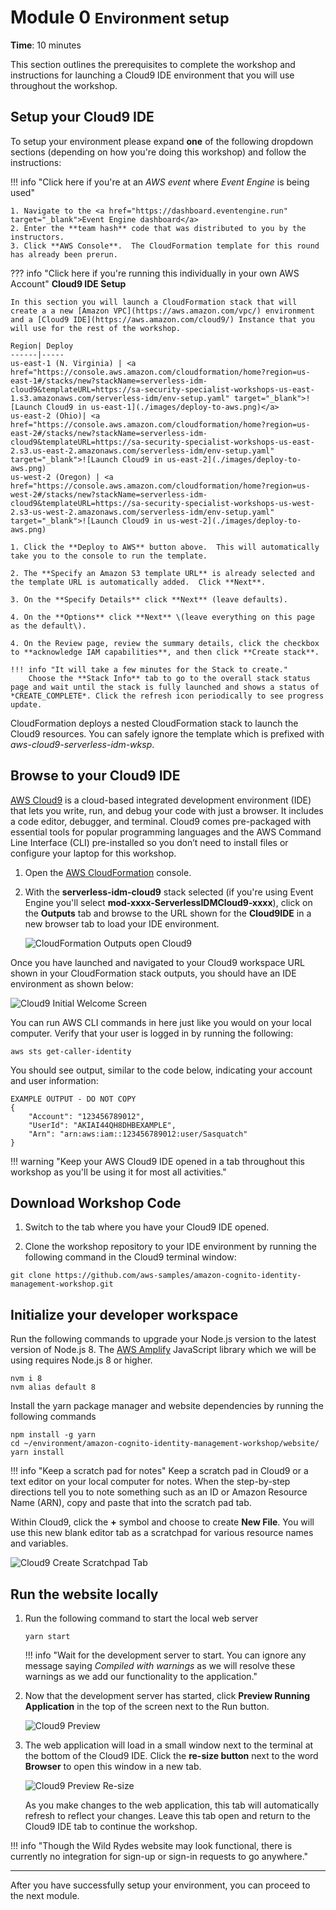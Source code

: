 # Module 0 <small>Environment setup</small>

**Time**: 10 minutes

This section outlines the prerequisites to complete the workshop and instructions for launching a Cloud9 IDE environment that you will use throughout the workshop.

## Setup your Cloud9 IDE

To setup your environment please expand **one** of the following dropdown sections (depending on how you're doing this workshop) and follow the instructions: 

!!! info  "Click here if you're at an *AWS event* where *Event Engine* is being used"
	
	1. Navigate to the <a href="https://dashboard.eventengine.run" target="_blank">Event Engine dashboard</a>
	2. Enter the **team hash** code that was distributed to you by the instructors.
	3. Click **AWS Console**.  The CloudFormation template for this round has already been prerun.

??? info  "Click here if you're running this individually in your own AWS Account"
    **Cloud9 IDE Setup**

    In this section you will launch a CloudFormation stack that will create a a new [Amazon VPC](https://aws.amazon.com/vpc/) environment and a [Cloud9 IDE](https://aws.amazon.com/cloud9/) Instance that you will use for the rest of the workshop.

    Region| Deploy
    ------|-----
    us-east-1 (N. Virginia) | <a href="https://console.aws.amazon.com/cloudformation/home?region=us-east-1#/stacks/new?stackName=serverless-idm-cloud9&templateURL=https://sa-security-specialist-workshops-us-east-1.s3.amazonaws.com/serverless-idm/env-setup.yaml" target="_blank">![Launch Cloud9 in us-east-1](./images/deploy-to-aws.png)</a>
    us-east-2 (Ohio)| <a href="https://console.aws.amazon.com/cloudformation/home?region=us-east-2#/stacks/new?stackName=serverless-idm-cloud9&templateURL=https://sa-security-specialist-workshops-us-east-2.s3.us-east-2.amazonaws.com/serverless-idm/env-setup.yaml" target="_blank">![Launch Cloud9 in us-east-2](./images/deploy-to-aws.png)
    us-west-2 (Oregon) | <a href="https://console.aws.amazon.com/cloudformation/home?region=us-west-2#/stacks/new?stackName=serverless-idm-cloud9&templateURL=https://sa-security-specialist-workshops-us-west-2.s3-us-west-2.amazonaws.com/serverless-idm/env-setup.yaml" target="_blank">![Launch Cloud9 in us-west-2](./images/deploy-to-aws.png)

    1. Click the **Deploy to AWS** button above.  This will automatically take you to the console to run the template.

    2. The **Specify an Amazon S3 template URL** is already selected and the template URL is automatically added.  Click **Next**.

    3. On the **Specify Details** click **Next** (leave defaults). 
	
    4. On the **Options** click **Next** \(leave everything on this page as the default\).

    4. On the Review page, review the summary details, click the checkbox to **acknowledge IAM capabilities**, and then click **Create stack**.

    !!! info "It will take a few minutes for the Stack to create."
        Choose the **Stack Info** tab to go to the overall stack status page and wait until the stack is fully launched and shows a status of *CREATE_COMPLETE*. Click the refresh icon periodically to see progress update.

CloudFormation deploys a nested CloudFormation stack to launch the Cloud9 resources. You can safely ignore the template which is prefixed with *aws-cloud9-serverless-idm-wksp*.

## Browse to your Cloud9 IDE

<a href="https://aws.amazon.com/cloud9/" target="_blank">AWS Cloud9</a> is a cloud-based integrated development environment (IDE) that lets you write, run, and debug your code with just a browser. It includes a code editor, debugger, and terminal. Cloud9 comes pre-packaged with essential tools for popular programming languages and the AWS Command Line Interface (CLI) pre-installed so you don’t need to install files or configure your laptop for this workshop. 

1. Open the <a href="https://console.aws.amazon.com/cloudformation/home?" target="_blank">AWS CloudFormation</a> console.

1. With the **serverless-idm-cloud9** stack selected (if you're using Event Engine you'll select **mod-xxxx-ServerlessIDMCloud9-xxxx**), click on the **Outputs** tab and browse to the URL shown for the **Cloud9IDE** in a new browser tab to load your IDE environment.

    ![CloudFormation Outputs open Cloud9](./images/cloud9_cfn_outputs.png)

Once you have launched and navigated to your Cloud9 workspace URL shown in your CloudFormation stack outputs, you should have an IDE environment as shown below:

![Cloud9 Initial Welcome Screen](./images/cloud9_initial_screen.png)

You can run AWS CLI commands in here just like you would on your local computer. Verify that your user is logged in by running the following:

```
aws sts get-caller-identity
```

You should see output, similar to the code below, indicating your account and user information:

```
EXAMPLE OUTPUT - DO NOT COPY
{
    "Account": "123456789012",
    "UserId": "AKIAI44QH8DHBEXAMPLE",
    "Arn": "arn:aws:iam::123456789012:user/Sasquatch"
}
```
!!! warning "Keep your AWS Cloud9 IDE opened in a tab throughout this workshop as you'll be using it for most all activities."

## Download Workshop Code

1. Switch to the tab where you have your Cloud9 IDE opened.

2. Clone the workshop repository to your IDE environment by running the following command in the Cloud9 terminal window:

```
git clone https://github.com/aws-samples/amazon-cognito-identity-management-workshop.git
```

## Initialize your developer workspace

Run the following commands to upgrade your Node.js version to the latest version of Node.js 8. The <a href="https://aws-amplify.github.io/" target="_blank">AWS Amplify</a> JavaScript library which we will be using requires Node.js 8 or higher.

```
nvm i 8
nvm alias default 8
```

Install the yarn package manager and website dependencies by running the following commands

```
npm install -g yarn
cd ~/environment/amazon-cognito-identity-management-workshop/website/
yarn install
```

!!! info  "Keep a scratch pad for notes"
    Keep a scratch pad in Cloud9 or a text editor on your local computer for notes.  When the step-by-step directions tell you to note something such as an ID or Amazon Resource Name (ARN), copy and paste that into the scratch pad tab.


Within Cloud9, click the **+** symbol and choose to create **New File**. You will use this new blank editor tab as a scratchpad for various resource names and variables.

![Cloud9 Create Scratchpad Tab](./images/cloud9-createscratchpadtab.png)

## Run the website locally

1. Run the following command to start the local web server 

    ```
    yarn start
    ```

    !!! info "Wait for the development server to start. You can ignore any message saying *Compiled with warnings* as we will resolve these warnings as we add our functionality to the application."


2. Now that the development server has started, click **Preview Running Application** in the top of the screen next to the Run button.

    ![Cloud9 Preview](./images/cloud9-local-preview.png)  

3. The web application will load in a small window next to the terminal at the bottom of the Cloud9 IDE. Click the **re-size button** next to the word **Browser** to open this window in a new tab.

    ![Cloud9 Preview Re-size](./images/cloud9-resize-live-preview.png)   

   As you make changes to the web application, this tab will automatically refresh to reflect your changes. Leave this tab open and return to the Cloud9 IDE tab to continue the workshop.

!!! info    "Though the Wild Rydes website may look functional, there is currently no integration for sign-up or sign-in requests to go anywhere."

---

After you have successfully setup your environment, you can proceed to the next module.